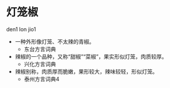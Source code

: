 # 灯笼椒
den1 lon jio1
+ 一种外形像灯笼、不太辣的青椒。
  * 东台方言词典
+ 辣椒的一个品种，又称“甜椒”“菜椒”，果实形似灯笼，肉质较厚。
  * 兴化方言词典
+ 辣椒别称，肉质厚而脆嫩，果形较大，辣味较轻，形似灯笼。
  * 泰州方言词典4
